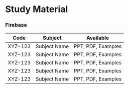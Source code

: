 # Study Material


### Firebase
| Code | Subject | Available  |
|---|---|---|
| XYZ-123 | Subject Name | PPT, PDF, Examples |
| XYZ-123 | Subject Name | PPT, PDF, Examples |
| XYZ-123 | Subject Name | PPT, PDF, Examples |
| XYZ-123 | Subject Name | PPT, PDF, Examples |
| XYZ-123 | Subject Name | PPT, PDF, Examples |

